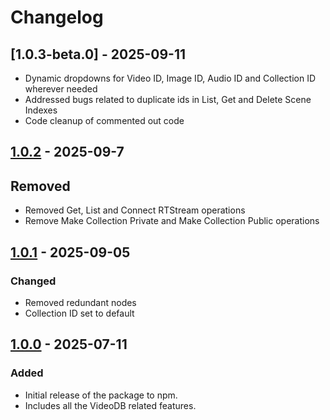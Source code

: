 # Changelog

## [1.0.3-beta.0] - 2025-09-11

- Dynamic dropdowns for Video ID, Image ID, Audio ID and Collection ID wherever needed
- Addressed bugs related to duplicate ids in List, Get and Delete Scene Indexes
- Code cleanup of commented out code

## [1.0.2]() - 2025-09-7

## Removed

- Removed Get, List and Connect RTStream operations
- Remove Make Collection Private and Make Collection Public operations

## [1.0.1]() - 2025-09-05

### Changed

- Removed redundant nodes
- Collection ID set to default

## [1.0.0]() - 2025-07-11

### Added

- Initial release of the package to npm.
- Includes all the VideoDB related features.
